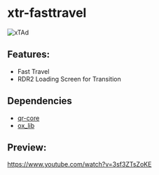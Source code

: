 # xtr-fasttravel
![xTAd](https://user-images.githubusercontent.com/101474430/233859688-2b3b9ecc-41c8-41a6-b2e3-a9f1aad473ee.gif)

## Features:
- Fast Travel
- RDR2 Loading Screen for Transition

## Dependencies
- [qr-core](https://github.com/QRCore-RedM-Re/qr-core)
- [ox_lib](https://github.com/overextended/ox_lib)

## Preview:
https://www.youtube.com/watch?v=3sf3ZTsZoKE
